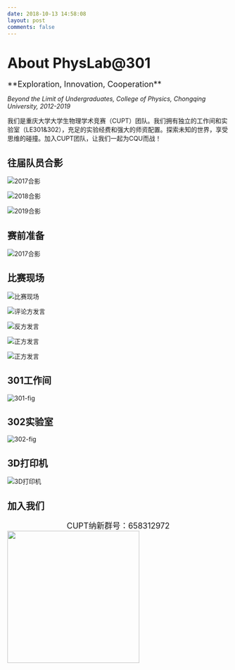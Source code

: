 ```yaml
---
date: 2018-10-13 14:58:08
layout: post
comments: false
---
```

<!-- <center> -->
# <font size=6>About PhysLab@301</font>

<font size=4>
**Exploration, Innovation, Cooperation**
</font>

*Beyond the Limit of Undergraduates, College of Physics, Chongqing University, 2012-2019*

<!-- </center> -->

我们是重庆大学大学生物理学术竞赛（CUPT）团队。我们拥有独立的工作间和实验室（LE301&302），充足的实验经费和强大的师资配置。探索未知的世界，享受思维的碰撞。加入CUPT团队，让我们一起为CQU而战！

## 往届队员合影

![2017合影](/asset/images/show/2017/4.jpg)

![2018合影](/asset/images/show/2018/8.jpg)

![2019合影](/asset/images/show/2019/13.jpg)

## 赛前准备

![2017合影](/asset/images/show/2017/1.jpg)

## 比赛现场

![比赛现场](/asset/images/show/2019/9.jpg)

![评论方发言](/asset/images/show/2019/5.jpg)

![反方发言](/asset/images/show/2019/6.jpg)

![正方发言](/asset/images/show/2019/10.jpg)

![正方发言](/asset/images/show/2019/11.jpg)

## 301工作间

![301-fig](/asset/images/301diagram.png)

## 302实验室

![302-fig](/asset/images/302-fig.jpg)

## 3D打印机

![3D打印机](/asset/images/3Dprint.jpg)

## 加入我们

<center><font size=4>
CUPT纳新群号：658312972
</font></center>
<img src="/asset/images/qqgroup.png" width = "300" height = "300" div align=center />
